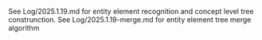 See Log/2025.1.19.md for entity element recognition and concept level tree construnction.
See Log/2025.1.19-merge.md for entity element tree merge algorithm
